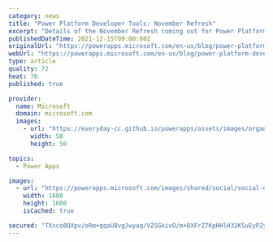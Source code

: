 ```yaml
---
category: news
title: "Power Platform Developer Tools: November Refresh"
excerpt: "Details of the November Refresh coming out for Power Platform CLI"
publishedDateTime: 2021-12-15T09:00:00Z
originalUrl: "https://powerapps.microsoft.com/en-us/blog/power-platform-developer-tools-november-refresh/"
webUrl: "https://powerapps.microsoft.com/en-us/blog/power-platform-developer-tools-november-refresh/"
type: article
quality: 72
heat: 76
published: true

provider:
  name: Microsoft
  domain: microsoft.com
  images:
    - url: "https://everyday-cc.github.io/powerapps/assets/images/organizations/microsoft.com-50x50.jpg"
      width: 50
      height: 50

topics:
  - Power Apps

images:
  - url: "https://powerapps.microsoft.com/images/shared/social/social-default-image.png"
    width: 1600
    height: 1600
    isCached: true

secured: "TXsco0QXpv/oRm+qqaU8vgJwyaq/VZSGkivO/m+8XFrZ7KpHHlH32KSuEyPZyybXKxHgSli+cscbO7CbW7JdniTHCqB0Sl/CO0F/49rLm3x+tVx8sVJZm8ktppQXmuHcu6A0vdpgwFbVv/txRqrsPUi8VyJF3HOpYLbhJiI72L972/hX9vF7tjyHIZG+jvUloDh5nmYIMuAZAvEf4bBC3LLljbF5WS/JTABJkhjMtPoCG4QeMjH6cEJoOY1cM4Up3h8XuyY4Tmzp8bSmy4ENPo7KG4Xn+NqtAFJAJibDBJp9hcxAVypHHUt/dYMbQ+B3ShO424sYgViqOhr2ZKlw3pE7nYFNPlWpQhfcysBxBbs=;MnkSx92xVfRt+nOcUNhmJA=="
---
```


